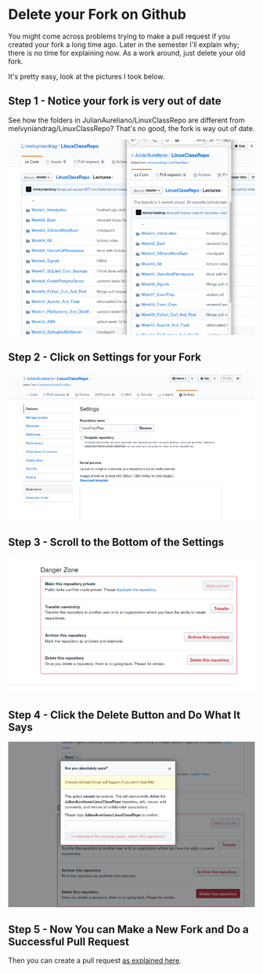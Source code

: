 # Delete your Fork on Github

You might come across problems trying to make a pull request if you created your
fork a long time ago. Later in the semester I'll explain why; there is no time
for explaining now. As a work around, just delete your old fork. 

It's pretty easy, look at the pictures I took below.

## Step 1 - Notice your fork is very out of date
See how the folders in JulianAureliano/LinuxClassRepo are different from melvyniandrag/LinuxClassRepo? That's no good, the fork is way out of date.

![step 1](01_forkOutOfDate.png)

## Step 2 - Click on Settings for your Fork
![step 2](02_clickSettingsForFork.png)

## Step 3 - Scroll to the Bottom of the Settings
![step 3](03_scrollToBottomOfSettings.png)

## Step 4 - Click the Delete Button and Do What It Says
![step 4](04_deleteYourFork.png)

## Step 5 - Now You can Make a New Fork and Do a Successful Pull Request

Then you can create a pull request [as explained
here](https://www.youtube.com/watch?v=OyN39W7P4Mc).

